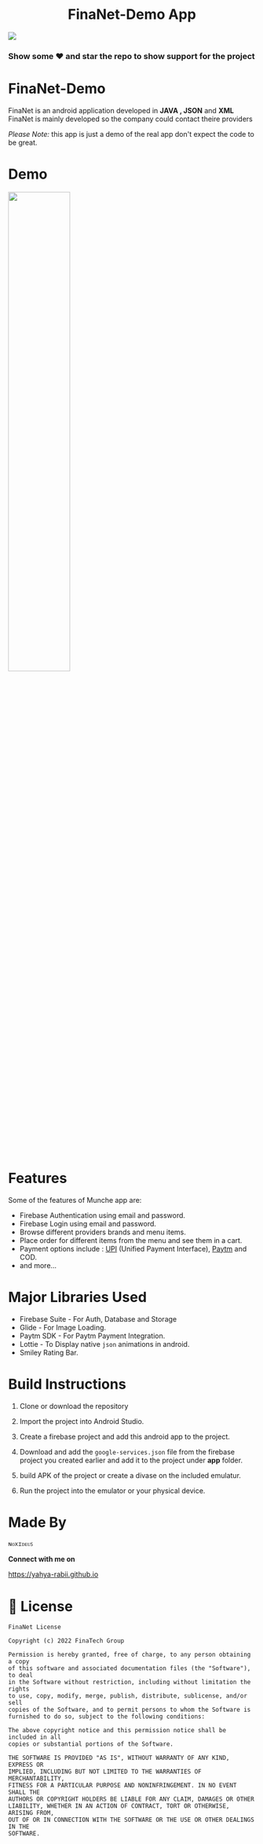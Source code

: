 <h1 align="center"> FinaNet-Demo App </h1>


<img src="![image](https://user-images.githubusercontent.com/92509001/188492745-042601cf-08b9-4401-b084-0d56dd11e177.png)
">

### Show some ❤️ and star the repo to show support for the project

# FinaNet-Demo



FinaNet is an android application developed in **JAVA , JSON** and **XML** FinaNet is mainly developed so the company could contact theire providers

*Please Note:* this app is just a demo of the real app don't expect the code to be great.

# Demo



[<img src="https://i.ytimg.com/vi/Hc79sDi3f0U/maxresdefault.jpg" width="50%" >](https://user-images.githubusercontent.com/92509001/184651237-d41723b7-66dc-41db-9f2f-c6493feac2c9.mp4 "Now in Android: 55")



</p>


# Features

Some of the features of Munche app are:

- Firebase Authentication using email and password.
- Firebase Login using email and password.
- Browse different providers brands and menu items.
- Place order for different items from the menu and see them in a cart.
- Payment options include : <a href="https://www.npci.org.in/what-we-do/upi/product-overview">UPI</a> (Unified Payment Interface), <a href="https://developer.paytm.com/docs/v1/android-sdk/">Paytm</a> and COD.
- and more...

# Major Libraries Used

- Firebase Suite - For Auth, Database and Storage
- Glide - For Image Loading.
- Paytm SDK - For Paytm Payment Integration.
- Lottie - To Display native `json` animations in android.
- Smiley Rating Bar.

# Build Instructions

1. Clone or download the repository

2. Import the project into Android Studio.

3. Create a firebase project and add this android app to the project.

4. Download and add the `google-services.json` file from the firebase project you created earlier and add it to the project under **app** folder.

5. build APK of the project or create a divase on the included emulatur.

10. Run the project into the emulator or your physical device.

# Made By

`ɴᴏxɪᴅᴇᴜꜱ`

**Connect with me on**
</br>

https://yahya-rabii.github.io


# 📜 License 
```
FinaNet License

Copyright (c) 2022 FinaTech Group

Permission is hereby granted, free of charge, to any person obtaining a copy
of this software and associated documentation files (the "Software"), to deal
in the Software without restriction, including without limitation the rights
to use, copy, modify, merge, publish, distribute, sublicense, and/or sell
copies of the Software, and to permit persons to whom the Software is
furnished to do so, subject to the following conditions:

The above copyright notice and this permission notice shall be included in all
copies or substantial portions of the Software.

THE SOFTWARE IS PROVIDED "AS IS", WITHOUT WARRANTY OF ANY KIND, EXPRESS OR
IMPLIED, INCLUDING BUT NOT LIMITED TO THE WARRANTIES OF MERCHANTABILITY,
FITNESS FOR A PARTICULAR PURPOSE AND NONINFRINGEMENT. IN NO EVENT SHALL THE
AUTHORS OR COPYRIGHT HOLDERS BE LIABLE FOR ANY CLAIM, DAMAGES OR OTHER
LIABILITY, WHETHER IN AN ACTION OF CONTRACT, TORT OR OTHERWISE, ARISING FROM,
OUT OF OR IN CONNECTION WITH THE SOFTWARE OR THE USE OR OTHER DEALINGS IN THE
SOFTWARE.
```
